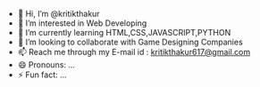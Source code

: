 - 👋 Hi, I’m @kritikthakur
- 👀 I’m interested in Web Developing
- 🌱 I’m currently learning HTML,CSS,JAVASCRIPT,PYTHON
- 💞️ I’m looking to collaborate with Game Designing Companies
- 📫 Reach me through my E-mail id : kritikthakur617@gmail.com
- 😄 Pronouns: ...
- ⚡ Fun fact: ...

<!---
kritikthakur/kritikthakur is a ✨ special ✨ repository because its `README.md` (this file) appears on your GitHub profile.
You can click the Preview link to take a look at your changes.
--->
